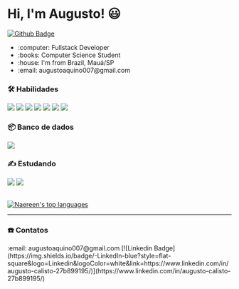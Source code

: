 # Hi, I'm Augusto! :smiley:

[![Github Badge](https://img.shields.io/badge/-Github-000?style=flat-square&logo=Github&logoColor=white&link=https://github.com/Augusto-Calisto)](https://github.com/Augusto-Calisto)


<div>
  <ul>
    <li> :computer: Fullstack Developer </li>
    <li> :books: Computer Science Student </li>
    <li> :house: I'm from Brazil, Mauá/SP </li>
    <li> :email: augustoaquino007@gmail.com </li>
  <ul>
</div>

### :hammer_and_wrench: Habilidades

<div>
  <span> 
    <img src="https://img.shields.io/badge/-Java-orange?style=flat-square&logo=Java&logoColor=white" />
    <img src="https://img.shields.io/badge/-SpringBoot-green?style=flat-square&logo=Spring&logoColor=white" />
    <img src="https://img.shields.io/badge/-HTML-E34F26?style=flat-square&logo=html5&logoColor=white" />
    <img src="https://img.shields.io/badge/-Git-red?style=flat-square&logo=Git&logoColor=white" />
    <img src="https://img.shields.io/badge/-Javascript-yellow?style=flat-square&logo=Javascript&logoColor=white" />
    <img src="https://img.shields.io/badge/-Thymeleaf-darkgreen?style=flat-square&logo=Thymeleaf&logoColor=white" />
    <img src="https://img.shields.io/badge/-Bootstrap-purple?style=flat-square&logo=Bootstrap&logoColor=white" />
  </span>
</div>
    
### :package: Banco de dados
<div>
  <span>
    <img src="https://img.shields.io/badge/-MySQL-blue?style=flat-square&logo=MySQL&logoColor=white" />
  </span>
</div>

### :writing_hand:  Estudando

<div>
  <span>
    <img src="https://img.shields.io/badge/Vue.js-35495E?style=flat-square&logo=vue.js&logoColor=4FC08D" />
    <img src="https://img.shields.io/badge/-Selenium-gray?style=flat-square&logo=Selenium&logoColor=white" />
  </span>
</div> <br/>

[![Naereen's top languages](https://github-readme-stats.vercel.app/api/top-langs/?username=Augusto-Calisto&theme=blue-green)](https://github.com/Augusto-Calisto/github-readme-stats)

<hr/>
    
### :phone: Contatos
<div>
  <span>
    :email: augustoaquino007@gmail.com 
    [![Linkedin Badge](https://img.shields.io/badge/-LinkedIn-blue?style=flat-square&logo=Linkedin&logoColor=white&link=https://www.linkedin.com/in/augusto-calisto-27b899195/)](https://www.linkedin.com/in/augusto-calisto-27b899195/)
  </span>
</div> <br/>
    
<!--
### Hi there 👋

**Augusto-Calisto/Augusto-Calisto** is a ✨ _special_ ✨ repository because its `README.md` (this file) appears on your GitHub profile.

Here are some ideas to get you started:

- 🔭 I’m currently working on ...
- 🌱 I’m currently learning ...
- 👯 I’m looking to collaborate on ...
- 🤔 I’m looking for help with ...
- 💬 Ask me about ...
- 📫 How to reach me: ...
- 😄 Pronouns: ...
- ⚡ Fun fact: ...
-->
